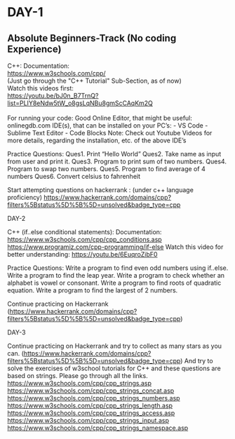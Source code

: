 # DAY-1
## Absolute Beginners-Track (No coding Experience)

C++:
Documentation:<br />
https://www.w3schools.com/cpp/ <br/>
(Just go through the "C++ Tutorial" Sub-Section, as of  now)<br/>
Watch this videos first:<br/>
https://youtu.be/bJ0n_B7TrnQ?list=PLIY8eNdw5tW_o8gsLqNBu8gmScCAqKm2Q<br/>
<br/>
For running your code: 
Good Online Editor, that might be useful: onlinegdb.com 
IDE(s), that can be installed on your PC’s: 
             - VS Code 
                      - Sublime Text Editor 
                      - Code Blocks 
Note: Check out Youtube Videos for more details, regarding the installation, etc. of the above IDE’s

Practice Questions: 
Ques1. Print “Hello World”
Ques2. Take name as input from user and print it.
Ques3. Program to print sum of two numbers.
Ques4. Program to swap two numbers.
Ques5. Program to find average of 4 numbers
Ques6. Convert celsius to fahrenheit 

Start attempting questions on hackerrank :
(under c++ language proficiency) 
https://www.hackerrank.com/domains/cpp?filters%5Bstatus%5D%5B%5D=unsolved&badge_type=cpp


DAY-2

C++ (if..else conditional statements):
Documentation: 
https://www.w3schools.com/cpp/cpp_conditions.asp
https://www.programiz.com/cpp-programming/if-else 
Watch this video for better understanding: https://youtu.be/6EuqroZibF0

Practice Questions:
Write a program to find even odd numbers using if..else.
Write a program to find the leap year.
Write a program to check whether an alphabet is vowel or consonant.
Write a program to find roots of quadratic equation.
Write a program to find the largest of 2 numbers.

Continue practicing on Hackerrank
(https://www.hackerrank.com/domains/cpp?filters%5Bstatus%5D%5B%5D=unsolved&badge_type=cpp)


DAY-3

Continue practicing on Hackerrank and try to collect as many stars as you can.
(https://www.hackerrank.com/domains/cpp?filters%5Bstatus%5D%5B%5D=unsolved&badge_type=cpp)
And try to solve the exercises of w3school tutorials for C++ and these questions are based on strings. Please go through all the links.
https://www.w3schools.com/cpp/cpp_strings.asp
https://www.w3schools.com/cpp/cpp_strings_concat.asp
https://www.w3schools.com/cpp/cpp_strings_numbers.asp
https://www.w3schools.com/cpp/cpp_strings_length.asp
https://www.w3schools.com/cpp/cpp_strings_access.asp
https://www.w3schools.com/cpp/cpp_strings_input.asp
https://www.w3schools.com/cpp/cpp_strings_namespace.asp

